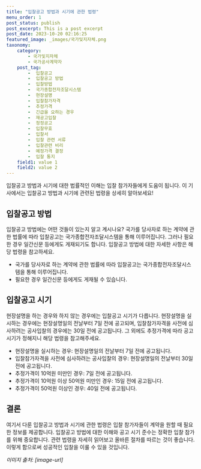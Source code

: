 ```yaml
---
title: "입찰공고 방법과 시기에 관한 법령"
menu_order: 1
post_status: publish
post_excerpt: This is a post excerpt
post_date: 2023-10-20 02:16:25
featured_image: _images/국가및지자체.png
taxonomy:
    category:
        - 국가및지자체
        - 국가공사계약자
    post_tag:
        -  입찰공고
        -  입찰공고 방법
        -  입찰방법
        -  국가종합전자조달시스템
        -  현장설명
        -  입찰참가자격
        -  추정가격
        -  긴급을 요하는 경우
        -  재공고입찰
        -  정정공고
        -  입찰무효
        -  입찰서
        -  입찰 관련 서류
        -  입찰관련 비리
        -  예정가격 결정
        -  입찰 통지
    field1: value 1
    field2: value 2
---
```




입찰공고 방법과 시기에 대한 법률적인 이해는 입찰 참가자들에게 도움이 됩니다. 이 기사에서는 입찰공고 방법과 시기에 관련된 법령을 상세히 알아보세요!

## 입찰공고 방법

입찰공고 방법에는 어떤 것들이 있는지 알고 계시나요? 국가를 당사자로 하는 계약에 관한 법률에 따라 입찰공고는 국가종합전자조달시스템을 통해 이루어집니다. 그러나 필요한 경우 일간신문 등에게도 게재되기도 합니다. 입찰공고 방법에 대한 자세한 사항은 해당 법령을 참고하세요.

- 국가를 당사자로 하는 계약에 관한 법률에 따라 입찰공고는 국가종합전자조달시스템을 통해 이루어집니다.
- 필요한 경우 일간신문 등에게도 게재될 수 있습니다.

## 입찰공고 시기

현장설명을 하는 경우와 하지 않는 경우에는 입찰공고 시기가 다릅니다. 현장설명을 실시하는 경우에는 현장설명일의 전날부터 7일 전에 공고되며, 입찰참가자격을 사전에 심사하려는 공사입찰의 경우에는 30일 전에 공고됩니다. 그 외에도 추정가격에 따라 공고 시기가 정해지니 해당 법령을 참고해주세요.

- 현장설명을 실시하는 경우: 현장설명일의 전날부터 7일 전에 공고됩니다.
- 입찰참가자격을 사전에 심사하려는 공사입찰의 경우: 현장설명일의 전날부터 30일 전에 공고됩니다.
- 추정가격이 10억원 미만인 경우: 7일 전에 공고됩니다.
- 추정가격이 10억원 이상 50억원 미만인 경우: 15일 전에 공고됩니다.
- 추정가격이 50억원 이상인 경우: 40일 전에 공고됩니다.

## 결론

여기서 다룬 입찰공고 방법과 시기에 관한 법령은 입찰 참가자들이 계약을 원할 때 필요한 정보를 제공합니다. 입찰공고 방법에 대한 이해와 공고 시기 준수는 정확한 입찰 참가를 위해 중요합니다. 관련 법령을 자세히 읽어보고 올바른 절차를 따르는 것이 좋습니다. 이렇게 함으로써 성공적인 입찰을 이룰 수 있을 것입니다.

*이미지 출처: [image-url]*
